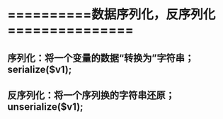 # ==========数据序列化，反序列化===============
## 序列化：将一个变量的数据“转换为”字符串；serialize($v1);
## 反序列化：将一个序列换的字符串还原；unserialize($v1);
